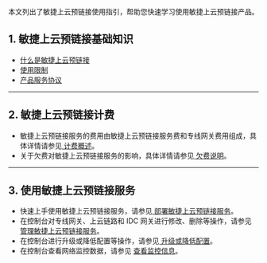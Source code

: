 本文列出了敏捷上云预链接使用指引，帮助您快速学习使用敏捷上云预链接产品。

## 1. 敏捷上云预链接基础知识
- [什么是敏捷上云预链接](https://cloud.tencent.com/document/product/216/53548)
- [使用限制](https://cloud.tencent.com/document/product/216/53568)
- [产品服务协议](https://cloud.tencent.com/document/product/216/53578)

<hr>

## 2. 敏捷上云预链接计费
- 敏捷上云预链接服务的费用由敏捷上云预链接服务费和专线网关费用组成，具体详情请参见[ 计费概述](https://cloud.tencent.com/document/product/216/53569)。
- 关于欠费对敏捷上云预链接服务的影响，具体详情请参见[ 欠费说明](https://cloud.tencent.com/document/product/216/53570)。

<hr>

## 3. 使用敏捷上云预链接服务
- 快速上手使用敏捷上云预链接服务，请参见[ 部署敏捷上云预链接服务](https://cloud.tencent.com/document/product/216/53572)。
- 在控制台对专线网关、上云链路和 IDC 网关进行修改、删除等操作，请参见[ 管理敏捷上云预链接服务](https://cloud.tencent.com/document/product/216/53573)。
- 在控制台进行升级或降低配置等操作，请参见[ 升级或降低配置](https://cloud.tencent.com/document/product/216/53575)。
- 在控制台查看网络监控数据，请参见 [查看监控信息](https://cloud.tencent.com/document/product/216/53574)。


